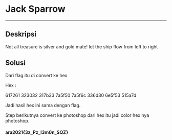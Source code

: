# Jack Sparrow
---
## Deskripsi
Not all treasure is silver and gold mate! let the ship flow from left to right
## Solusi
Dari flag itu di convert ke hex

Hex : 

617261	323032	317b33	7a5f50		7a5f6c		336d30	6e5f53		515a7d

Jadi hasil hex ini sama dengan flag.

Step berikutnya convert ke photoshop dari hex itu jadi color hex nya photoshop.

#### ara2021{3z_Pz_l3m0n_SQZ}